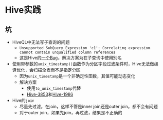 # Hive实践

## 坑

- HiveQL中无法写子查询的问题
	- `Unsupported SubQuery Expression 'c1': Correlating expression cannot contain unqualified column references`
	- 这是Hive的[一个Bug](https://issues.apache.org/jira/browse/HIVE-9734)，解决方案为在子查询中使用别名
- 使用带参数的`unix_timestamp()`函数作为分区字段过滤条件时，Hive无法做编译优化，会扫描全表而不是指定分区
	- 因为`unix_timestamp`是一个非确定性函数，其值可能动态变化
	- 解决方案
		- 使用`to_unix_timestamp`代替
		- [Hive-3853](https://issues.apache.org/jira/browse/HIVE-3853)和[Hive-1986](https://issues.apache.org/jira/browse/HIVE-1986)
- Hive的`join`
	- 尽量先过滤，在join，这样不管是inner join还是outer join，都不会有问题
	- 对于outer join，如果先join，再过滤，结果是不正确的